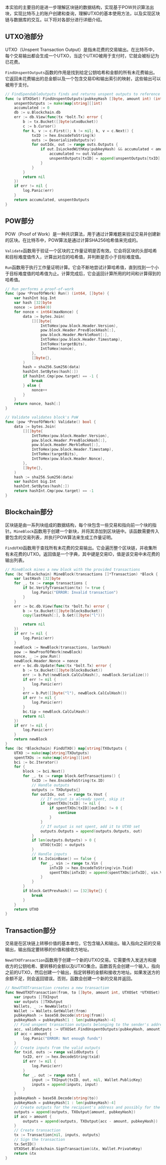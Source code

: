 本实验的主要目的是进一步理解区块链的数据结构，实现基于POW共识算法出块，实现比特币上的账户创建和查询，理解UTXO的基本使用方法，以及实现区块链与数据库的交互。以下将对各部分进行详细介绍。

## UTXO池部分

UTXO（Unspent Transaction Output）是指未花费的交易输出。在比特币中，每个交易输出都会生成一个UTXO，当这个UTXO被用于支付时，它就会被标记为已花费。

`FindUnspentOutputs`函数的作用是找到给定公钥哈希和金额的所有未花费输出。它返回未花费输出的总金额以及一个包含交易ID和输出索引的映射，这些输出可以被用于支付。

```go
// FindSpendableOutputs finds and returns unspent outputs to reference in inputs
func (u UTXOSet) FindUnspentOutputs(pubkeyHash []byte, amount int) (int, map[string][]int) {
	unspentOutputs := make(map[string][]int)
	accumulated := 0
	db := u.Blockchain.db
	err := db.View(func(tx *bolt.Tx) error {
		b := tx.Bucket([]byte(utxoBucket))
		c := b.Cursor()
		for k, v := c.First(); k != nil; k, v = c.Next() {
			txID := hex.EncodeToString(k)
			outs := DeserializeOutputs(v)
			for outIdx, out := range outs.Outputs {
				if out.IsLockedWithKey(pubkeyHash) && accumulated < amount {
					accumulated += out.Value
					unspentOutputs[txID] = append(unspentOutputs[txID], outIdx)
				}
			}
		}
		return nil
	})
	if err != nil {
		log.Panic(err)
	}
	return accumulated, unspentOutputs
}
```

## POW部分

POW（Proof of Work）是一种共识算法，用于通过计算难题来验证交易并创建新的区块。在比特币中，POW算法是通过计算SHA256哈希值来完成的。

`Validate`函数用于验证一个区块的工作量证明是否有效。它会将区块的头部哈希和目标难度值传入，计算出对应的哈希值，并判断是否小于目标难度值。

`Run`函数用于执行工作量证明计算。它会不断地尝试计算哈希值，直到找到一个小于目标难度值的哈希值为止。计算完成后，它会返回计算所用的时间和计算得到的哈希值。

```go
// Run performs a proof-of-work
func (pow *ProofOfWork) Run() (int64, []byte) {
	var hashInt big.Int
	var hash [32]byte
	nonce := int64(0)
	for nonce < int64(maxNonce) {
		data := bytes.Join(
			[][]byte{
				IntToHex(pow.block.Header.Version),
				pow.block.Header.PrevBlockHash[:],
				pow.block.Header.MerkleRoot[:],
				IntToHex(pow.block.Header.Timestamp),
				IntToHex(targetBits),
				IntToHex(nonce),
			},
			[]byte{},
		)
		hash = sha256.Sum256(data)
		hashInt.SetBytes(hash[:])
		if hashInt.Cmp(pow.target) == -1 {
			break
		} else {
			nonce++
		}
	}
	return nonce, hash[:]
}

// Validate validates block's PoW
func (pow *ProofOfWork) Validate() bool {
	data := bytes.Join(
		[][]byte{
			IntToHex(pow.block.Header.Version),
			pow.block.Header.PrevBlockHash[:],
			pow.block.Header.MerkleRoot[:],
			IntToHex(pow.block.Header.Timestamp),
			IntToHex(targetBits),
			IntToHex(pow.block.Header.Nonce),
		},
		[]byte{},
	)
	hash := sha256.Sum256(data)
	var hashInt big.Int
	hashInt.SetBytes(hash[:])
	return hashInt.Cmp(pow.target) == -1
}
```



## Blockchain部分

区块链是由一系列块组成的数据结构，每个块包含一些交易和指向前一个块的指针。`MineBlock`函数用于创建一个新块，并将其添加到区块链中。该函数需要传入要包含的交易列表，并执行POW算法来生成工作量证明。

`FindUTXO`函数用于查找所有未花费的交易输出。它会遍历整个区块链，并收集所有未花费的UTXO。返回值是一个字典，其中键是交易ID，值是该交易中未花费的输出列表。

```go
// MineBlock mines a new block with the provided transactions
func (bc *Blockchain) MineBlock(transactions []*Transaction) *Block {
	var lastHash [32]byte
	for _, tx := range transactions {
		if bc.VerifyTransaction(tx) != true {
			log.Panic("ERROR: Invalid transaction")
		}
	}
	err := bc.db.View(func(tx *bolt.Tx) error {
		b := tx.Bucket([]byte(blocksBucket))
		copy(lastHash[:], b.Get([]byte("l")))

		return nil
	})
	if err != nil {
		log.Panic(err)
	}
	newBlock := NewBlock(transactions, lastHash)
	pow := NewProofOfWork(newBlock)
	nonce, _ := pow.Run()
	newBlock.Header.Nonce = nonce
	err = bc.db.Update(func(tx *bolt.Tx) error {
		b := tx.Bucket([]byte(blocksBucket))
		err := b.Put(newBlock.CalCulHash(), newBlock.Serialize())
		if err != nil {
			log.Panic(err)
		}
		err = b.Put([]byte("l"), newBlock.CalCulHash())
		if err != nil {
			log.Panic(err)
		}
		bc.tip = newBlock.CalCulHash()
		return nil
	})
	if err != nil {
		log.Panic(err)
	}
	return newBlock
}
func (bc *Blockchain) FindUTXO() map[string]TXOutputs {
	UTXO := make(map[string]TXOutputs)
	spentTXOs := make(map[string][]int)
	bci := bc.Iterator()
	for {
		block := bci.Next()
		for _, tx := range block.GetTransactions() {
			txID := hex.EncodeToString(tx.ID)
			// Handle outputs
			outputs := TXOutputs{}
			for outIdx, out := range tx.Vout {
				// If output is already spent, skip it
				if spentTXOs[txID] != nil {
					if spentTXOs[txID][outIdx] != 0 {
						continue
					}
				}
				// If output is not spent, add it to UTXO set
				outputs.Outputs = append(outputs.Outputs, out)
			}
			if len(outputs.Outputs) > 0 {
				UTXO[txID] = outputs
			}
			// Handle inputs
			if tx.IsCoinBase() == false {
				for _, vin := range tx.Vin {
					inTxID := hex.EncodeToString(vin.Txid)
					spentTXOs[inTxID] = append(spentTXOs[inTxID], vin.Vout)
				}
			}
		}
		if block.GetPrevhash() == [32]byte{} {
			break
		}
	}
	return UTXO
}
```



## Transaction部分

交易是在区块链上转移价值的基本单位，它包含输入和输出。输入指向之前的交易输出，输出指定要转移的价值和接收方地址。

`NewUTXOTransaction`函数用于创建一个新的UTXO交易。它需要传入发送方和接收方的公钥哈希、要转移的金额以及UTXO集合。函数首先会创建一个输入，指向之前的UTXO，然后创建一个输出，指定转移的金额和接收方地址。如果发送方的余额不足，则会返回错误。否则，函数会创建一个新的交易并返回。

```go
// NewUTXOTransaction creates a new transaction
func NewUTXOTransaction(from, to []byte, amount int, UTXOSet *UTXOSet) *Transaction {
	var inputs []TXInput
	var outputs []TXOutput
	Wallets, _ := NewWallets()
	Wallet := Wallets.GetWallet(from)
	pubkeyHash := base58.Decode(string(from))
	pubkeyHash = pubkeyHash[1 : len(pubkeyHash)-4]
	// Find unspent transaction outputs belonging to the sender's addresses
	acc, validOutputs := UTXOSet.FindUnspentOutputs(pubkeyHash, amount)
	if acc < amount {
		log.Panic("ERROR: Not enough funds")
	}
	// Create inputs from the valid outputs
	for txid, outs := range validOutputs {
		txID, err := hex.DecodeString(txid)
		if err != nil {
			log.Panic(err)
		}
		for _, out := range outs {
			input := TXInput{txID, out, nil, Wallet.PublicKey}
			inputs = append(inputs, input)
		}
	}
	pubkeyHash = base58.Decode(string(to))
	pubkeyHash = pubkeyHash[1 : len(pubkeyHash)-4]
	// Create outputs for the recipient's address and possibly for the sender's change address
	outputs = append(outputs, TXOutput{amount, pubkeyHash})
	if acc > amount {
		outputs = append(outputs, TXOutput{acc - amount, pubkeyHash})
	}
	// Create transaction
	tx := Transaction{nil, inputs, outputs}
	// Sign the transaction
	tx.SetID()
	UTXOSet.Blockchain.SignTransaction(&tx, Wallet.PrivateKey)
	return &tx
}
```



